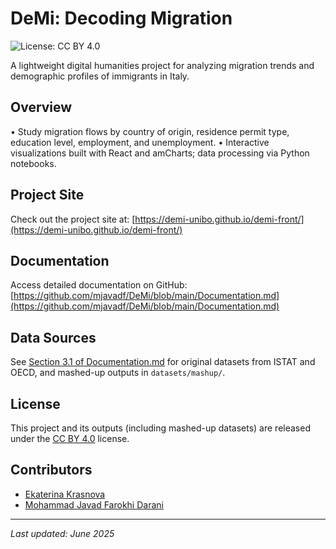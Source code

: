 # DeMi: Decoding Migration

![License: CC BY 4.0](https://img.shields.io/badge/License-CC%20BY%204.0-lightgrey.svg)

A lightweight digital humanities project for analyzing migration trends and demographic profiles of immigrants in Italy.

## Overview

• Study migration flows by country of origin, residence permit type, education level, employment, and unemployment.
• Interactive visualizations built with React and amCharts; data processing via Python notebooks.

## Project Site

Check out the project site at: [https://demi-unibo.github.io/demi-front/](https://demi-unibo.github.io/demi-front/)

## Documentation

Access detailed documentation on GitHub: [https://github.com/mjavadf/DeMi/blob/main/Documentation.md](https://github.com/mjavadf/DeMi/blob/main/Documentation.md)

## Data Sources

See [Section 3.1 of Documentation.md](./Documentation.md#datasets) for original datasets from ISTAT and OECD, and mashed-up outputs in `datasets/mashup/`.

## License

This project and its outputs (including mashed-up datasets) are released under the [CC BY 4.0](https://creativecommons.org/licenses/by/4.0/) license.

## Contributors

* [Ekaterina Krasnova](mailto:ekaterina.krasnova@studio.unibo.it)
* [Mohammad Javad Farokhi Darani](mailto:mohammad.farokhi2@studio.unibo.it)

---

*Last updated: June 2025*


